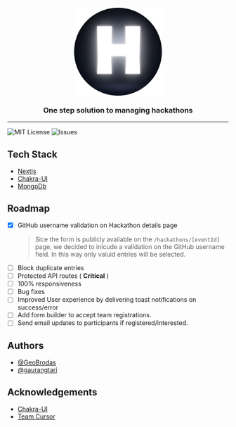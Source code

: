 <p align="center">
  <img src="/public/logo/H.png" alt="logo" align="center" width="200" height="200" />
</p>

<h3 align="center"> One step solution to managing hackathons </h3>

---

![MIT License](https://img.shields.io/apm/l/atomic-design-ui.svg?)
![Issues](https://img.shields.io/github/issues/GeoBrodas/hackarena?atomic-design-ui.svg?)

## Tech Stack

- [Nextjs](https://nextjs.org)
- [Chakra-UI](https://chakra-ui.com)
- [MongoDb](https://www.mongodb.com)

## Roadmap

- [x] GitHub username validation on Hackathon details page
  > Sice the form is publicly available on the `/hackathons/[eventId]` page, we decided to inlcude a validation on the GitHub username field. In this way only valuid entries will be selected.
- [ ] Block duplicate entries
- [ ] Protected API routes ( **Critical** )
- [ ] 100% responsiveness
- [ ] Bug fixes
- [ ] Improved User experience by delivering toast notifications on success/error
- [ ] Add form builder to accept team registrations.
- [ ] Send email updates to participants if registered/interested.

## Authors

- [@GeoBrodas](https://www.github.com/GeoBrodas)
- [@gaurangtari](https://www.github.com/gaurangtari)

## Acknowledgements

- [Chakra-UI](https://chakra-ui.com/)
- [Team Cursor](https://www.facebook.com/gecteamcursor/)
